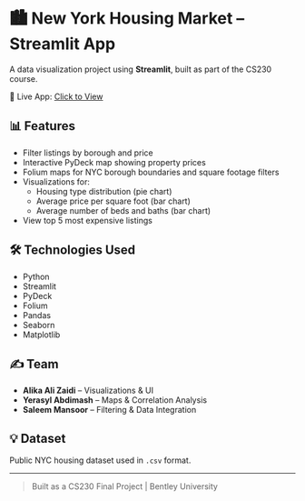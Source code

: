 # 🏙️ New York Housing Market – Streamlit App

A data visualization project using **Streamlit**, built as part of the CS230 course.

🔗 Live App: [Click to View]([https://cs230-final-project-kfblb7mdq5rmoybsgpxobk.streamlit.app/](https://ny-housing-app-bgyswre9s6gv7jphagbsbj.streamlit.app))

## 📊 Features

- Filter listings by borough and price
- Interactive PyDeck map showing property prices
- Folium maps for NYC borough boundaries and square footage filters
- Visualizations for:
  - Housing type distribution (pie chart)
  - Average price per square foot (bar chart)
  - Average number of beds and baths (bar chart)
- View top 5 most expensive listings

## 🛠️ Technologies Used

- Python
- Streamlit
- PyDeck
- Folium
- Pandas
- Seaborn
- Matplotlib

## ✍️ Team

- **Alika Ali Zaidi** – Visualizations & UI
- **Yerasyl Abdimash** – Maps & Correlation Analysis
- **Saleem Mansoor** – Filtering & Data Integration

## 💡 Dataset

Public NYC housing dataset used in `.csv` format.

---

> Built as a CS230 Final Project | Bentley University
